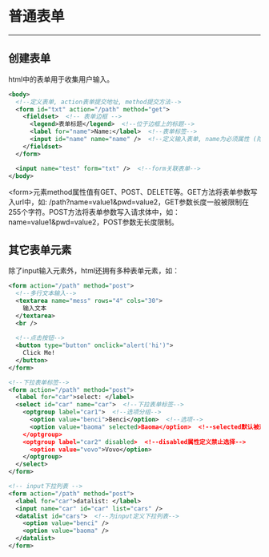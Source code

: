 # 普通表单
---

## 创建表单

html中的表单用于收集用户输入。

```xml
<body>
  <!--定义表单, action表单提交地址, method提交方法-->
  <form id="txt" action="/path" method="get">
    <fieldset>  <!-- 表单边框 -->
      <legend>表单标题</legend>  <!--位于边框上的标题-->
      <label for="name">Name:</label>  <!--表单标签-->
      <input id="name" name="name" />  <!--定义输入表单, name为必须属性 (除按钮外)-->
    </fieldset>
  </form>

  <input name="test" form="txt" />  <!--form关联表单-->
</body>
```

&lt;form&gt;元素method属性值有GET、POST、DELETE等。GET方法将表单参数写入url中，如: /path?name=value1&pwd=value2，GET参数长度一般被限制在255个字符。POST方法将表单参数写入请求体中，如：name=value1&pwd=value2，POST参数无长度限制。

## 其它表单元素

除了input输入元素外，html还拥有多种表单元素，如：

```xml
<form action="/path" method="post">
  <!--多行文本输入--> 
  <textarea name="mess" rows="4" cols="30">  
    输入文本
  </textarea>
  <br />
  
  <!--点击按钮-->
  <button type="button" onclick="alert('hi')">  
    Click Me!
  </button>
</form>

<!--下拉表单标签-->
<form action="/path" method="post">
  <label for="car">select: </label>
  <select id="car" name="car">  <!--下拉表单标签-->
    <optgroup label="car1">  <!--选项分组-->
      <option value="benci">Benci</option>  <!--选项-->
      <option value="baoma" selected>Baoma</option>  <!--selected默认被选-->
    </optgroup>
    <optgroup label="car2" disabled>  <!--disabled属性定义禁止选择-->
      <option value="vovo">Vovo</option>
    </optgroup>
  </select>
</form>

<!-- input下拉列表 -->
<form action="/path" method="post">
  <label for="car">datalist: </label>
  <input name="car" id="car" list="cars" />
  <datalist id="cars">  <!--为input定义下拉列表-->
    <option value="benci" />
    <option value="baoma" />
  </datalist>
</form>
```

